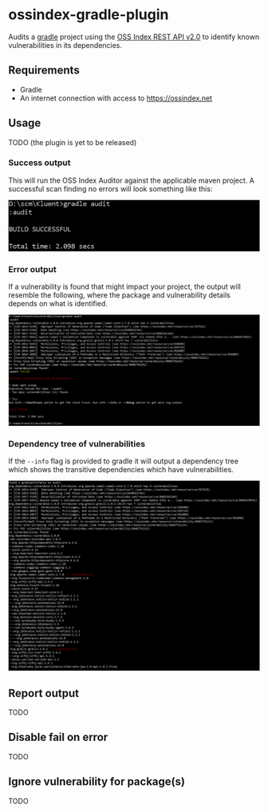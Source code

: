# ossindex-gradle-plugin
Audits a [gradle](https://gradle.org/) project using the [OSS Index REST API v2.0](https://ossindex.net) to identify known vulnerabilities in its dependencies.

Requirements
-------------

* Gradle
* An internet connection with access to https://ossindex.net 

Usage
-----

TODO (the plugin is yet to be released)

### Success output
This will run the OSS Index Auditor against the applicable maven project. A successful
scan finding no errors will look something like this:

![Success](docs/NoVulnerabilities.PNG)

### Error output
If a vulnerability is found that might impact your project, the output will resemble the
following, where the package and vulnerability details depends on what is identified.

![Failure](docs/Vulnerabilities.PNG)


### Dependency tree of vulnerabilities
If the `--info` flag is provided to gradle it will output a dependency tree which shows the transitive dependencies which have vulnerabilities.

![Tree](docs/Tree.PNG)

Report output
-------------

TODO

Disable fail on error
------------------------

TODO

Ignore vulnerability for package(s)
-----------------------------------

TODO
